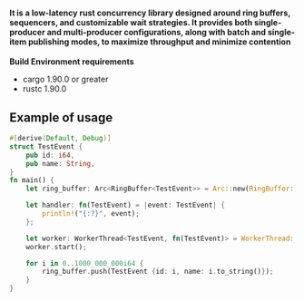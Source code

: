 #### It is a low-latency rust concurrency library designed around ring buffers, sequencers, and customizable wait strategies. It provides both single-producer and multi-producer configurations, along with batch and single-item publishing modes, to maximize throughput and minimize contention

**Build Environment requirements**
- cargo 1.90.0 or greater
- rustc 1.90.0 

Example of usage
---

```rust
#[derive(Default, Debug)]
struct TestEvent {
    pub id: i64,
    pub name: String,
}
fn main() {
    let ring_buffer: Arc<RingBuffer<TestEvent>> = Arc::new(RingBuffer::new(8192, SequencerType::SingleProducer));

    let handler: fn(TestEvent) = |event: TestEvent| {
        println!("{:?}", event);
    };

    let worker: WorkerThread<TestEvent, fn(TestEvent)> = WorkerThread::new(Arc::clone(&ring_buffer), handler);
    worker.start();

    for i in 0..1000_000_000i64 {
        ring_buffer.push(TestEvent {id: i, name: i.to_string()});
    }
}
```
